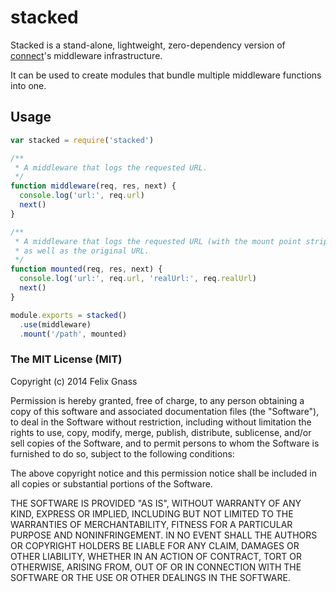 # stacked

Stacked is a stand-alone, lightweight, zero-dependency version of
[connect](http://www.senchalabs.org/connect/)'s middleware infrastructure.

It can be used to create modules that bundle multiple middleware functions
into one.

## Usage

```javascript
var stacked = require('stacked')

/**
 * A middleware that logs the requested URL.
 */
function middleware(req, res, next) {
  console.log('url:', req.url)
  next()
}

/**
 * A middleware that logs the requested URL (with the mount point stripped)
 * as well as the original URL.
 */
function mounted(req, res, next) {
  console.log('url:', req.url, 'realUrl:', req.realUrl)
  next()
}

module.exports = stacked()
  .use(middleware)
  .mount('/path', mounted)
```

### The MIT License (MIT)

Copyright (c) 2014 Felix Gnass

Permission is hereby granted, free of charge, to any person obtaining a copy
of this software and associated documentation files (the "Software"), to deal
in the Software without restriction, including without limitation the rights
to use, copy, modify, merge, publish, distribute, sublicense, and/or sell
copies of the Software, and to permit persons to whom the Software is
furnished to do so, subject to the following conditions:

The above copyright notice and this permission notice shall be included in
all copies or substantial portions of the Software.

THE SOFTWARE IS PROVIDED "AS IS", WITHOUT WARRANTY OF ANY KIND, EXPRESS OR
IMPLIED, INCLUDING BUT NOT LIMITED TO THE WARRANTIES OF MERCHANTABILITY,
FITNESS FOR A PARTICULAR PURPOSE AND NONINFRINGEMENT. IN NO EVENT SHALL THE
AUTHORS OR COPYRIGHT HOLDERS BE LIABLE FOR ANY CLAIM, DAMAGES OR OTHER
LIABILITY, WHETHER IN AN ACTION OF CONTRACT, TORT OR OTHERWISE, ARISING FROM,
OUT OF OR IN CONNECTION WITH THE SOFTWARE OR THE USE OR OTHER DEALINGS IN
THE SOFTWARE.



